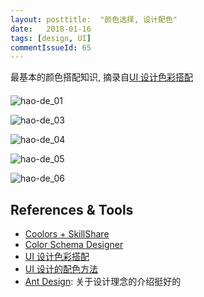 ```yaml
---
layout: posttitle:  "颜色选择, 设计配色"
date:   2018-01-16
tags: [design, UI]
commentIssueId: 65
---
```


最基本的颜色搭配知识, 摘录自[UI 设计色彩搭配](http://www.xueui.cn/tutorials/color-tutorial/ui-color-matching-design.html)


<div style='width: 616px; margin: 20px auto;'>

![hao-de_01](https://user-images.githubusercontent.com/7157346/34968380-e589becc-faa3-11e7-904b-db2f114e3342.jpg)

![hao-de_03](https://user-images.githubusercontent.com/7157346/34968382-e5bbdd08-faa3-11e7-895f-8946c56113f5.jpg)

![hao-de_04](https://user-images.githubusercontent.com/7157346/34968383-e5eaaeee-faa3-11e7-997f-e90c44f26cdd.jpg)

![hao-de_05](https://user-images.githubusercontent.com/7157346/34968384-e618df1c-faa3-11e7-8ac4-896c09ca61ab.jpg)

![hao-de_06](https://user-images.githubusercontent.com/7157346/34968385-e647d02e-faa3-11e7-89fe-286e8cadba4f.jpg)
</div>

## References & Tools
* [Coolors + SkillShare](https://coolors.co/browser/best/1)
* [Color Schema Designer](http://colorschemedesigner.com/csd-3.5/)
* [UI 设计色彩搭配](http://www.xueui.cn/tutorials/color-tutorial/ui-color-matching-design.html)
* [UI 设计的配色方法](http://www.360doc.com/content/16/0402/22/4587493_547409402.shtml)
* [Ant Design](https://ant.design/docs/spec/introduce-cn): 关于设计理念的介绍挺好的



